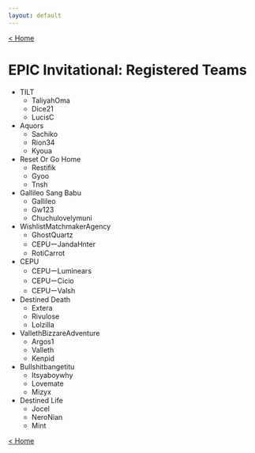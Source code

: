```yaml
---
layout: default
---
```


[< Home](https://kanziebub.github.io/SurvivalProtocol/)

# **EPIC Invitational: Registered Teams**

- TILT
  - TaliyahOma
  - Dice21
  - LucisC
- Aquors
  - Sachiko
  - Rion34
  - Kyoua
- Reset Or Go Home
  - Restifik
  - Gyoo
  - Tnsh
- Gallileo Sang Babu
  - Gallileo
  - Gw123
  - Chuchulovelymuni
- WishlistMatchmakerAgency
  - GhostQuartz
  - CEPUーJandaHnter
  - RotiCarrot
- CEPU
  - CEPUーLuminears
  - CEPUーCicio
  - CEPUーValsh
- Destined Death
  - Extera
  - Rivulose
  - Lolzilla
- VallethBizzareAdventure
  - Argos1
  - Valleth
  - Kenpid
- Bullshitbangetitu
  - Itsyaboywhy
  - Lovemate
  - Mizyx
- Destined Life
  - Jocel
  - NeroNian
  - Mint

[< Home](https://kanziebub.github.io/SurvivalProtocol/)
